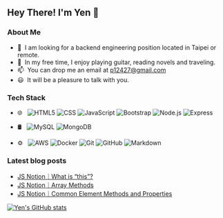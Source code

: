 ## Hey There! I'm Yen 👋

### About Me

- 🌱 &nbsp;I am looking for a backend engineering position located in Taipei or remote.
- 📖 &nbsp;In my free time, I enjoy playing guitar, reading novels and traveling.
- 📫 &nbsp;You can drop me an email at p12427@gmail.com
- 😃 &nbsp;It will be a pleasure to talk with you.

### Tech Stack

- 🌐 &nbsp;
  ![HTML5](https://img.shields.io/badge/-HTML5-333333?style=flat&logo=HTML5)
  ![CSS](https://img.shields.io/badge/-CSS-333333?style=flat&logo=CSS3&logoColor=1572B6)
  ![JavaScript](https://img.shields.io/badge/-JavaScript-333333?style=flat&logo=javascript)
  ![Bootstrap](https://img.shields.io/badge/-Bootstrap-333333?style=flat&logo=bootstrap&logoColor=563D7C)
  ![Node.js](https://img.shields.io/badge/-Node.js-333333?style=flat&logo=node.js)
  ![Express](https://img.shields.io/badge/-Express-000?&logo=Express)
- 🛢 &nbsp;
  ![MySQL](https://img.shields.io/badge/-MySQL-333333?style=flat&logo=mysql)
  ![MongoDB](https://img.shields.io/badge/-MongoDB-333333?style=flat&logo=mongodb)
  
- ⚙️ &nbsp;
  ![AWS](https://img.shields.io/badge/-AWS-333333?style=flat&logo=amazon)
  ![Docker](https://img.shields.io/badge/-Docker-333333?style=flat&logo=docker)
  ![Git](https://img.shields.io/badge/-Git-333333?style=flat&logo=git)
  ![GitHub](https://img.shields.io/badge/-GitHub-333333?style=flat&logo=github)
  ![Markdown](https://img.shields.io/badge/-Markdown-333333?style=flat&logo=markdown)

### Latest blog posts
- [JS Notion｜What is “this”?](https://www.notion.so/JS-What-is-this-7cff7cc5713f405ba51100da316787f8) 
- [JS Notion｜Array Methods](https://www.notion.so/JS-Array-Methods-ed69c5158c844e3d9a863001bdee799e)
- [JS Notion｜Common Element Methods and Properties](https://www.notion.so/JS-DOM-Common-Element-Methods-and-Properties-7849996b1b00470d91f991da2dda1dd5)

[![Yen's GitHub stats](https://github-readme-stats.vercel.app/api?username=flowerhahaha&hide=stars,prs&show_icons=true&theme=algolia)](https://github.com/anuraghazra/github-readme-stats) 
